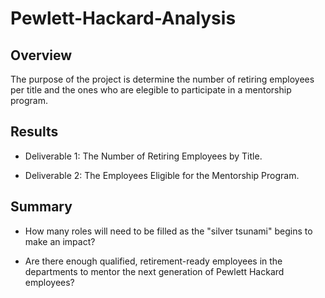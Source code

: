 # Pewlett-Hackard-Analysis

## Overview 
The purpose of the project is determine the number of retiring employees per title and the ones who are elegible to participate in a mentorship program. 

## Results
- Deliverable 1: The Number of Retiring Employees by Title.


- Deliverable 2: The Employees Eligible for the Mentorship Program.



## Summary

- How many roles will need to be filled as the "silver tsunami" begins to make an impact?


- Are there enough qualified, retirement-ready employees in the departments to mentor the next generation of Pewlett Hackard employees?

